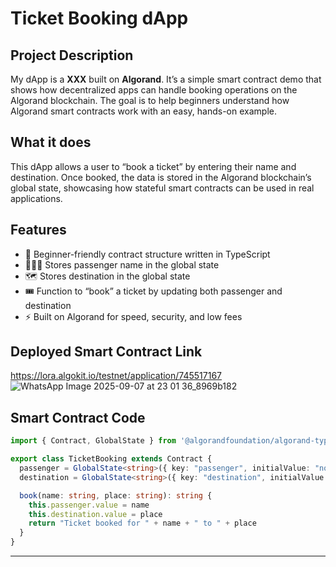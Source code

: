 # Ticket Booking dApp

## Project Description

My dApp is a **XXX** built on **Algorand**.
It’s a simple smart contract demo that shows how decentralized apps can handle booking operations on the Algorand blockchain. The goal is to help beginners understand how Algorand smart contracts work with an easy, hands-on example.

## What it does

This dApp allows a user to “book a ticket” by entering their name and destination.
Once booked, the data is stored in the Algorand blockchain’s global state, showcasing how stateful smart contracts can be used in real applications.

## Features

* 📌 Beginner-friendly contract structure written in TypeScript
* 🧑‍🤝‍🧑 Stores passenger name in the global state
* 🗺️ Stores destination in the global state
* 🎟️ Function to “book” a ticket by updating both passenger and destination
* ⚡ Built on Algorand for speed, security, and low fees

## Deployed Smart Contract Link

https://lora.algokit.io/testnet/application/745517167
![WhatsApp Image 2025-09-07 at 23 01 36_8969b182](https://github.com/user-attachments/assets/238cde74-6fba-4b5d-8a87-6e218281f21f)


## Smart Contract Code

```typescript
import { Contract, GlobalState } from '@algorandfoundation/algorand-typescript'

export class TicketBooking extends Contract {
  passenger = GlobalState<string>({ key: "passenger", initialValue: "none" })
  destination = GlobalState<string>({ key: "destination", initialValue: "none" })

  book(name: string, place: string): string {
    this.passenger.value = name
    this.destination.value = place
    return "Ticket booked for " + name + " to " + place
  }
}
```

---
